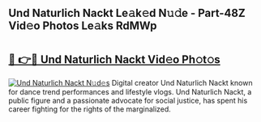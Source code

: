 ## Und Naturlich Nackt Le𝚊k𝚎d N𝚞𝚍e - Part-48Z Vid𝚎o Photos Le𝚊ks RdMWp

# <h2><a href="http://fb6v2k.evod.top/?m=Und+Naturlich+Nackt">🔗 👉🔴 Und Naturlich Nackt Vid𝚎o Ph𝚘t𝚘s</a></h2>

[![Und Naturlich Nackt N𝚞d𝚎s](https://i.imgur.com/8V9OHl7.gif)](http://fb6v2k.evod.top/?m=Und+Naturlich+Nackt)
Digital creator Und Naturlich Nackt known for dance trend performances and lifestyle vlogs. Und Naturlich Nackt, a public figure and a passionate advocate for social justice, has spent his career fighting for the rights of the marginalized. 
